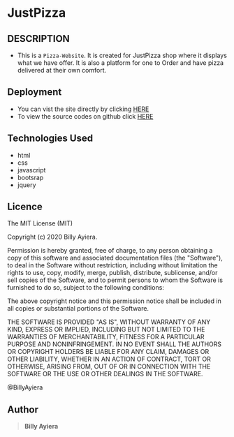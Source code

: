 # JustPizza

## DESCRIPTION

- This is a  `Pizza-Website`. It is created for JustPizza shop where it displays what we have offer. It is  also a platform for one to Order and have pizza delivered at their own comfort.

## Deployment
- You can vist the site directly by clicking [HERE]()
- To view the source codes on github click [HERE]()

## Technologies Used
 - html
 - css
 - javascript
 - bootsrap 
 - jquery
 
## Licence

The MIT License (MIT)

Copyright (c) 2020 Billy Ayiera.

Permission is hereby granted, free of charge, to any person obtaining a copy of this software and associated documentation files (the "Software"), to deal in the Software without restriction, including without limitation the rights to use, copy, modify, merge, publish, distribute, sublicense, and/or sell copies of the Software, and to permit persons to whom the Software is furnished to do so, subject to the following conditions:

The above copyright notice and this permission notice shall be included in all copies or substantial portions of the Software.

THE SOFTWARE IS PROVIDED "AS IS", WITHOUT WARRANTY OF ANY KIND, EXPRESS OR IMPLIED, INCLUDING BUT NOT LIMITED TO THE WARRANTIES OF MERCHANTABILITY, FITNESS FOR A PARTICULAR PURPOSE AND NONINFRINGEMENT. IN NO EVENT SHALL THE AUTHORS OR COPYRIGHT HOLDERS BE LIABLE FOR ANY CLAIM, DAMAGES OR OTHER LIABILITY, WHETHER IN AN ACTION OF CONTRACT, TORT OR OTHERWISE, ARISING FROM, OUT OF OR IN CONNECTION WITH THE SOFTWARE OR THE USE OR OTHER DEALINGS IN THE SOFTWARE.

@BillyAyiera

## Author

> **Billy Ayiera**
